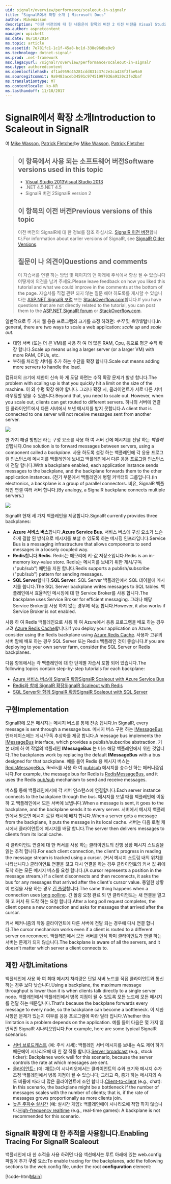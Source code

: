 ```yaml
---
uid: signalr/overview/performance/scaleout-in-signalr
title: "SignalR에서 확장 소개 | Microsoft Docs"
author: MikeWasson
description: "이전 버전의에 대 한 내용은이 항목의 버전 2 이전 버전을 Visual Studio 2013.NET 4.5 SignalR이이 항목에서 사용 하는 소프트웨어 버전 중..."
ms.author: aspnetcontent
manager: wpickett
ms.date: 06/10/2014
ms.topic: article
ms.assetid: 7e781fc1-1c1f-45a8-bc1d-338e96dbe9c9
ms.technology: dotnet-signalr
ms.prod: .net-framework
msc.legacyurl: /signalr/overview/performance/scaleout-in-signalr
msc.type: authoredcontent
ms.openlocfilehash: 4f1ad959c45281cdd831c37c2e3ca428f3fae9a0
ms.sourcegitcommit: 9a9483aceb34591c97451997036a9120c3fe2baf
ms.translationtype: MT
ms.contentlocale: ko-KR
ms.lasthandoff: 11/10/2017
---
```

<a name="introduction-to-scaleout-in-signalr"></a><span data-ttu-id="92af8-103">SignalR에서 확장 소개</span><span class="sxs-lookup"><span data-stu-id="92af8-103">Introduction to Scaleout in SignalR</span></span>
====================
<span data-ttu-id="92af8-104">여 [Mike Wasson](https://github.com/MikeWasson), [Patrick Fletcher](https://github.com/pfletcher)</span><span class="sxs-lookup"><span data-stu-id="92af8-104">by [Mike Wasson](https://github.com/MikeWasson), [Patrick Fletcher](https://github.com/pfletcher)</span></span>

> ## <a name="software-versions-used-in-this-topic"></a><span data-ttu-id="92af8-105">이 항목에서 사용 되는 소프트웨어 버전</span><span class="sxs-lookup"><span data-stu-id="92af8-105">Software versions used in this topic</span></span>
> 
> 
> - [<span data-ttu-id="92af8-106">Visual Studio 2013</span><span class="sxs-lookup"><span data-stu-id="92af8-106">Visual Studio 2013</span></span>](https://www.microsoft.com/visualstudio/eng/2013-downloads)
> - <span data-ttu-id="92af8-107">.NET 4.5</span><span class="sxs-lookup"><span data-stu-id="92af8-107">.NET 4.5</span></span>
> - <span data-ttu-id="92af8-108">SignalR 버전 2</span><span class="sxs-lookup"><span data-stu-id="92af8-108">SignalR version 2</span></span>
>   
> 
> 
> ## <a name="previous-versions-of-this-topic"></a><span data-ttu-id="92af8-109">이 항목의 이전 버전</span><span class="sxs-lookup"><span data-stu-id="92af8-109">Previous versions of this topic</span></span>
> 
> <span data-ttu-id="92af8-110">이전 버전의 SignalR에 대 한 정보를 참조 하십시오. [SignalR 이전 버전](../older-versions/index.md)합니다.</span><span class="sxs-lookup"><span data-stu-id="92af8-110">For information about earlier versions of SignalR, see [SignalR Older Versions](../older-versions/index.md).</span></span>
> 
> ## <a name="questions-and-comments"></a><span data-ttu-id="92af8-111">질문이 나 의견이</span><span class="sxs-lookup"><span data-stu-id="92af8-111">Questions and comments</span></span>
> 
> <span data-ttu-id="92af8-112">이 자습서를 연결 하는 방법 및 페이지의 맨 아래에 주석에서 향상 될 수 있습니다 어떻게에 의견을 남겨 주세요.</span><span class="sxs-lookup"><span data-stu-id="92af8-112">Please leave feedback on how you liked this tutorial and what we could improve in the comments at the bottom of the page.</span></span> <span data-ttu-id="92af8-113">자습서를 직접 관련 되지 않는 질문 해야 하도록를 게시할 수 있습니다는 [ASP.NET SignalR 포럼](https://forums.asp.net/1254.aspx/1?ASP+NET+SignalR) 또는 [StackOverflow.com](http://stackoverflow.com/)합니다.</span><span class="sxs-lookup"><span data-stu-id="92af8-113">If you have questions that are not directly related to the tutorial, you can post them to the [ASP.NET SignalR forum](https://forums.asp.net/1254.aspx/1?ASP+NET+SignalR) or [StackOverflow.com](http://stackoverflow.com/).</span></span>


<span data-ttu-id="92af8-114">일반적으로 두 가지 웹 응용 프로그램의 크기를 조정 하려면: *수직* 및 *확장할*합니다.</span><span class="sxs-lookup"><span data-stu-id="92af8-114">In general, there are two ways to scale a web application: *scale up* and *scale out*.</span></span>

- <span data-ttu-id="92af8-115">대형 서버 (또는 더 큰 VM)를 사용 하 여 더 많은 RAM, Cpu, 등으로 평균 수직 확장 합니다.</span><span class="sxs-lookup"><span data-stu-id="92af8-115">Scale up means using a larger server (or a larger VM) with more RAM, CPUs, etc.</span></span>
- <span data-ttu-id="92af8-116">부하를 처리할 서버를 추가 하는 수단을 확장 합니다.</span><span class="sxs-lookup"><span data-stu-id="92af8-116">Scale out means adding more servers to handle the load.</span></span>

<span data-ttu-id="92af8-117">컴퓨터의 크기에 제한이 신속 하 게 도달 하면는 수직 확장 문제가 발생 합니다.</span><span class="sxs-lookup"><span data-stu-id="92af8-117">The problem with scaling up is that you quickly hit a limit on the size of the machine.</span></span> <span data-ttu-id="92af8-118">이 외 수평 확장 해야 합니다. 그러나 확장 시, 클라이언트가 서로 다른 서버 라우팅할 얻을 수 있습니다.</span><span class="sxs-lookup"><span data-stu-id="92af8-118">Beyond that, you need to scale out. However, when you scale out, clients can get routed to different servers.</span></span> <span data-ttu-id="92af8-119">하나의 서버에 연결 된 클라이언트에서 다른 서버에서 보낸 메시지를 받지 못합니다.</span><span class="sxs-lookup"><span data-stu-id="92af8-119">A client that is connected to one server will not receive messages sent from another server.</span></span>

![](scaleout-in-signalr/_static/image1.png)

<span data-ttu-id="92af8-120">한 가지 해결 방법은 라는 구성 요소를 사용 하 여 서버 간에 메시지를 전달 하는 *백플레인*합니다.</span><span class="sxs-lookup"><span data-stu-id="92af8-120">One solution is to forward messages between servers, using a component called a *backplane*.</span></span> <span data-ttu-id="92af8-121">사용 하도록 설정 하는 백플레인에 각 응용 프로그램 인스턴스에 메시지를 백플레인에 보내고 백플레인에서 다른 응용 프로그램 인스턴스에 전달 합니다.</span><span class="sxs-lookup"><span data-stu-id="92af8-121">With a backplane enabled, each application instance sends messages to the backplane, and the backplane forwards them to the other application instances.</span></span> <span data-ttu-id="92af8-122">(전기 부문에서 백플레인에 병렬 커넥터의 그룹입니다.</span><span class="sxs-lookup"><span data-stu-id="92af8-122">(In electronics, a backplane is a group of parallel connectors.</span></span> <span data-ttu-id="92af8-123">비유, SignalR 백플레인 연결 여러 서버 합니다.)</span><span class="sxs-lookup"><span data-stu-id="92af8-123">By analogy, a SignalR backplane connects multiple servers.)</span></span>

![](scaleout-in-signalr/_static/image2.png)

<span data-ttu-id="92af8-124">SignalR 현재 세 가지 백플레인을 제공합니다.</span><span class="sxs-lookup"><span data-stu-id="92af8-124">SignalR currently provides three backplanes:</span></span>

- <span data-ttu-id="92af8-125">**Azure 서비스 버스**합니다.</span><span class="sxs-lookup"><span data-stu-id="92af8-125">**Azure Service Bus**.</span></span> <span data-ttu-id="92af8-126">서비스 버스에 구성 요소가 느슨하게 결합 된 방식으로 메시지를 보낼 수 있도록 하는 메시징 인프라입니다.</span><span class="sxs-lookup"><span data-stu-id="92af8-126">Service Bus is a messaging infrastructure that allows components to send messages in a loosely coupled way.</span></span>
- <span data-ttu-id="92af8-127">**Redis**합니다.</span><span class="sxs-lookup"><span data-stu-id="92af8-127">**Redis**.</span></span> <span data-ttu-id="92af8-128">Redis는 메모리에 키-값 저장소입니다.</span><span class="sxs-lookup"><span data-stu-id="92af8-128">Redis is an in-memory key-value store.</span></span> <span data-ttu-id="92af8-129">Redis는 메시지를 보내기 위한 게시/구독 ("pub/sub") 패턴을 지원 합니다.</span><span class="sxs-lookup"><span data-stu-id="92af8-129">Redis supports a publish/subscribe ("pub/sub") pattern for sending messages.</span></span>
- <span data-ttu-id="92af8-130">**SQL Server**합니다.</span><span class="sxs-lookup"><span data-stu-id="92af8-130">**SQL Server**.</span></span> <span data-ttu-id="92af8-131">SQL Server 백플레인에서 SQL 테이블에 메시지를 씁니다.</span><span class="sxs-lookup"><span data-stu-id="92af8-131">The SQL Server backplane writes messages to SQL tables.</span></span> <span data-ttu-id="92af8-132">백플레인에서 효율적인 메시징에 대 한 Service Broker를 사용 합니다.</span><span class="sxs-lookup"><span data-stu-id="92af8-132">The backplane uses Service Broker for efficient messaging.</span></span> <span data-ttu-id="92af8-133">그러나 해당 Service Broker를 사용 하지 않는 경우에 작동 합니다.</span><span class="sxs-lookup"><span data-stu-id="92af8-133">However, it also works if Service Broker is not enabled.</span></span>

<span data-ttu-id="92af8-134">사용 하 여 Redis 백플레인으로 사용 하 여 Azure에서 응용 프로그램을 배포 하는 경우 고려 [Azure Redis Cache](https://azure.microsoft.com/en-us/services/cache/)합니다.</span><span class="sxs-lookup"><span data-stu-id="92af8-134">If you deploy your application on Azure, consider using the Redis backplane using [Azure Redis Cache](https://azure.microsoft.com/en-us/services/cache/).</span></span> <span data-ttu-id="92af8-135">사용자 고유의 서버 팜에 배포 하는 경우 SQL Server 또는 Redis 백플레인 것이 좋습니다.</span><span class="sxs-lookup"><span data-stu-id="92af8-135">If you are deploying to your own server farm, consider the SQL Server or Redis backplanes.</span></span>

<span data-ttu-id="92af8-136">다음 항목에서는 각 백플레인에 대 한 단계별 자습서 포함 되어 있습니다.</span><span class="sxs-lookup"><span data-stu-id="92af8-136">The following topics contain step-by-step tutorials for each backplane:</span></span>

- [<span data-ttu-id="92af8-137">Azure 서비스 버스에 SignalR 확장</span><span class="sxs-lookup"><span data-stu-id="92af8-137">SignalR Scaleout with Azure Service Bus</span></span>](scaleout-with-windows-azure-service-bus.md)
- [<span data-ttu-id="92af8-138">Redis와 함께 SignalR 확장</span><span class="sxs-lookup"><span data-stu-id="92af8-138">SignalR Scaleout with Redis</span></span>](scaleout-with-redis.md)
- [<span data-ttu-id="92af8-139">SQL Server와 함께 SignalR 확장</span><span class="sxs-lookup"><span data-stu-id="92af8-139">SignalR Scaleout with SQL Server</span></span>](scaleout-with-sql-server.md)

## <a name="implementation"></a><span data-ttu-id="92af8-140">구현</span><span class="sxs-lookup"><span data-stu-id="92af8-140">Implementation</span></span>

<span data-ttu-id="92af8-141">SignalR에 모든 메시지는 메시지 버스를 통해 전송 됩니다.</span><span class="sxs-lookup"><span data-stu-id="92af8-141">In SignalR, every message is sent through a message bus.</span></span> <span data-ttu-id="92af8-142">메시지 버스 구현 하는 [IMessageBus](https://msdn.microsoft.com/en-us/library/microsoft.aspnet.signalr.messaging.imessagebus(v=vs.100).aspx) 인터페이스에는 게시/구독 추상화를 제공 합니다.</span><span class="sxs-lookup"><span data-stu-id="92af8-142">A message bus implements the [IMessageBus](https://msdn.microsoft.com/en-us/library/microsoft.aspnet.signalr.messaging.imessagebus(v=vs.100).aspx) interface, which provides a publish/subscribe abstraction.</span></span> <span data-ttu-id="92af8-143">기본 대체 하 여 작업의 백플레인 **IMessageBus** 는 버스 해당 백플레인에서 위한 것입니다.</span><span class="sxs-lookup"><span data-stu-id="92af8-143">The backplanes work by replacing the default **IMessageBus** with a bus designed for that backplane.</span></span> <span data-ttu-id="92af8-144">예를 들어 Redis 용 메시지 버스는 [RedisMessageBus](https://msdn.microsoft.com/en-us/library/microsoft.aspnet.signalr.redis.redismessagebus(v=vs.100).aspx), Redis를 사용 하 여 [pub/sub](http://redis.io/topics/pubsub) 메시지를 송수신 하는 메커니즘입니다.</span><span class="sxs-lookup"><span data-stu-id="92af8-144">For example, the message bus for Redis is [RedisMessageBus](https://msdn.microsoft.com/en-us/library/microsoft.aspnet.signalr.redis.redismessagebus(v=vs.100).aspx), and it uses the Redis [pub/sub](http://redis.io/topics/pubsub) mechanism to send and receive messages.</span></span>

<span data-ttu-id="92af8-145">버스를 통해 백플레인에서에 각 서버 인스턴스에 연결합니다.</span><span class="sxs-lookup"><span data-stu-id="92af8-145">Each server instance connects to the backplane through the bus.</span></span> <span data-ttu-id="92af8-146">메시지를 보낼 때를 백플레인에 이동 하 고 백플레인에서 모든 서버에 보냅니다.</span><span class="sxs-lookup"><span data-stu-id="92af8-146">When a message is sent, it goes to the backplane, and the backplane sends it to every server.</span></span> <span data-ttu-id="92af8-147">서버에서 메시지 백플레인에서 받으면 메시지 로컬 캐시에 배치 합니다.</span><span class="sxs-lookup"><span data-stu-id="92af8-147">When a server gets a message from the backplane, it puts the message in its local cache.</span></span> <span data-ttu-id="92af8-148">서버는 다음 로컬 캐시에서 클라이언트에 메시지를 배달 합니다.</span><span class="sxs-lookup"><span data-stu-id="92af8-148">The server then delivers messages to clients from its local cache.</span></span>

<span data-ttu-id="92af8-149">각 클라이언트 연결에 대 한 커서를 사용 하는 클라이언트의 진행 상황 메시지 스트림을 읽는 추적 합니다.</span><span class="sxs-lookup"><span data-stu-id="92af8-149">For each client connection, the client's progress in reading the message stream is tracked using a cursor.</span></span> <span data-ttu-id="92af8-150">(커서 메시지 스트림 내의 위치를 나타냅니다.) 클라이언트 연결을 끊고 다시 연결을 하는 경우 클라이언트의 커서 값 뒤에 도착 하는 모든 메시지 버스를 요청 합니다.</span><span class="sxs-lookup"><span data-stu-id="92af8-150">(A cursor represents a position in the message stream.) If a client disconnects and then reconnects, it asks the bus for any messages that arrived after the client's cursor value.</span></span> <span data-ttu-id="92af8-151">동일한 상황이 연결을 사용 하는 경우 [긴 폴링](../getting-started/introduction-to-signalr.md#transports)합니다.</span><span class="sxs-lookup"><span data-stu-id="92af8-151">The same thing happens when a connection uses [long polling](../getting-started/introduction-to-signalr.md#transports).</span></span> <span data-ttu-id="92af8-152">긴 폴링 요청 완료 되 면 클라이언트는 새 연결을 열고 하 고 커서 뒤 도착 하는 요청 합니다.</span><span class="sxs-lookup"><span data-stu-id="92af8-152">After a long poll request completes, the client opens a new connection and asks for messages that arrived after the cursor.</span></span>

<span data-ttu-id="92af8-153">커서 메커니즘의 작동 클라이언트에 다른 서버에 전달 되는 경우에 다시 연결 합니다.</span><span class="sxs-lookup"><span data-stu-id="92af8-153">The cursor mechanism works even if a client is routed to a different server on reconnect.</span></span> <span data-ttu-id="92af8-154">백플레인에서 모든 서버를 인식 하며 클라이언트가 연결 하는 서버는 문제가 되지 않습니다.</span><span class="sxs-lookup"><span data-stu-id="92af8-154">The backplane is aware of all the servers, and it doesn't matter which server a client connects to.</span></span>

## <a name="limitations"></a><span data-ttu-id="92af8-155">제한 사항</span><span class="sxs-lookup"><span data-stu-id="92af8-155">Limitations</span></span>

<span data-ttu-id="92af8-156">백플레인에 사용 하 여 최대 메시지 처리량은 단일 서버 노드를 직접 클라이언트와 통신 하는 경우 보다 낮습니다.</span><span class="sxs-lookup"><span data-stu-id="92af8-156">Using a backplane, the maximum message throughput is lower than it is when clients talk directly to a single server node.</span></span> <span data-ttu-id="92af8-157">백플레인에서 백플레인에서 병목 지점이 될 수 있도록 모든 노드에 모든 메시지를 전달 하는 때문입니다.</span><span class="sxs-lookup"><span data-stu-id="92af8-157">That's because the backplane forwards every message to every node, so the backplane can become a bottleneck.</span></span> <span data-ttu-id="92af8-158">이 제한 사항은 문제가 있는지 여부를 응용 프로그램에 따라 달라 집니다.</span><span class="sxs-lookup"><span data-stu-id="92af8-158">Whether this limitation is a problem depends on the application.</span></span> <span data-ttu-id="92af8-159">예를 들어 다음은 몇 가지 일반적인 SignalR 시나리오입니다.</span><span class="sxs-lookup"><span data-stu-id="92af8-159">For example, here are some typical SignalR scenarios:</span></span>

- <span data-ttu-id="92af8-160">[서버 브로드캐스트](../getting-started/tutorial-server-broadcast-with-signalr.md) (예: 주식 시세): 백플레인 서버 메시지를 보내는 속도 제어 하기 때문에이 시나리오에 대 한 잘 작동 합니다.</span><span class="sxs-lookup"><span data-stu-id="92af8-160">[Server broadcast](../getting-started/tutorial-server-broadcast-with-signalr.md) (e.g., stock ticker): Backplanes work well for this scenario, because the server controls the rate at which messages are sent.</span></span>
- <span data-ttu-id="92af8-161">[클라이언트-](../getting-started/tutorial-getting-started-with-signalr.md) (예: 채트):이 시나리오에서는 클라이언트의 수와 크기와 메시지 수가 조정 백플레인에서 병목 지점이 될 수 있습니다; 그리고 즉, 증가 하는 메시지의 속도 비율에 따라 더 많은 클라이언트에 조인 합니다.</span><span class="sxs-lookup"><span data-stu-id="92af8-161">[Client-to-client](../getting-started/tutorial-getting-started-with-signalr.md) (e.g., chat): In this scenario, the backplane might be a bottleneck if the number of messages scales with the number of clients; that is, if the rate of messages grows proportionally as more clients join.</span></span>
- <span data-ttu-id="92af8-162">[높은 주파수 실시간](../getting-started/tutorial-high-frequency-realtime-with-signalr.md) (예: 실시간 게임): 백플레인에이 시나리오에 적합 하지 않습니다.</span><span class="sxs-lookup"><span data-stu-id="92af8-162">[High-frequency realtime](../getting-started/tutorial-high-frequency-realtime-with-signalr.md) (e.g., real-time games): A backplane is not recommended for this scenario.</span></span>

## <a name="enabling-tracing-for-signalr-scaleout"></a><span data-ttu-id="92af8-163">SignalR 확장에 대 한 추적을 사용합니다.</span><span class="sxs-lookup"><span data-stu-id="92af8-163">Enabling Tracing For SignalR Scaleout</span></span>

<span data-ttu-id="92af8-164">백플레인에 대 한 추적을 사용 하려면 다음 섹션에서는 루트 아래에 있는 web.config 파일에 추가 **구성** 요소:</span><span class="sxs-lookup"><span data-stu-id="92af8-164">To enable tracing for the backplanes, add the following sections to the web.config file, under the root **configuration** element:</span></span>

[!code-html[Main](scaleout-in-signalr/samples/sample1.html)]
